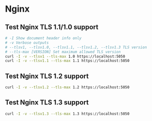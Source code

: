 # Nginx

## Test Nginx TLS 1.1/1.0 support
``` bash
# -I Show document header info only
# -v Verbose outputs
# --tlsv1, --tlsv1.0, --tlsv1.1, --tlsv1.2, --tlsv1.3 TLS version
# --tls-max [VERSION] Set maximum allowed TLS version
curl -I -v --tlsv1 --tls-max 1.0 https://localhost:5050
curl -I -v --tlsv1.1 --tls-max 1.1 https://localhost:5050
```

## Test Nginx TLS 1.2 support
``` bash
curl -I -v --tlsv1.2 --tls-max 1.2 https://localhost:5050
```

## Test Nginx TLS 1.3 support
``` bash
curl -I -v --tlsv1.3 --tls-max 1.3 https://localhost:5050
```
